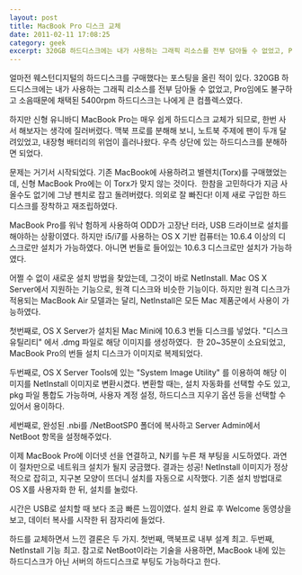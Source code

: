 ```yaml
---
layout: post
title: MacBook Pro 디스크 교체
date: 2011-02-11 17:08:25
category: geek
excerpt: 320GB 하드디스크에는 내가 사용하는 그래픽 리소스를 전부 담아둘 수 없었고, Pro임에도 불구하고 소음때문에 채택된 5400rpm 하드디스크는 나에게 큰 컴플렉스였다.
---
```


얼마전 웨스턴디지털의 하드디스크를 구매했다는 포스팅을 올린 적이 있다. 320GB 하드디스크에는 내가 사용하는 그래픽 리소스를 전부 담아둘 수 없었고, Pro임에도 불구하고 소음때문에 채택된 5400rpm 하드디스크는 나에게 큰 컴플렉스였다.

하지만 신형 유니바디 MacBook Pro는 매우 쉽게 하드디스크 교체가 되므로, 한번 사서 해보자는 생각에 질러버렸다. 맥북 프로를 분해해 보니, 노트북 주제에 팬이 두개 달려있었고, 내장형 배터리의 위엄이 흘러나왔다. 우측 상단에 있는 하드디스크를 분해하면 되었다.

문제는 거기서 시작되었다. 기존 MacBook에 사용하려고 별렌치(Torx)를 구매했었는데, 신형 MacBook Pro에는 이 Torx가 맞지 않는 것이다.  한참을 고민하다가 지금 사올수도 없기에 그냥 펜치로 잡고 돌려버렸다. 의외로 잘 빠진다! 이제 새로 구입한 하드디스크를 장착하고 재조립하였다.

MacBook Pro를 워낙 험하게 사용하여 ODD가 고장난 터라, USB 드라이브로 설치를 해야하는 상황이였다. 하지만 i5/i7를 사용하는 OS X 기반 컴퓨터는 10.6.4 이상의 디스크로만 설치가 가능하였다. 아니면 번들로 들어있는 10.6.3 디스크로만 설치가 가능하였다.

어쩔 수 없이 새로운 설치 방법을 찾았는데, 그것이 바로 NetInstall. Mac OS X Server에서 지원하는 기능으로, 원격 디스크와 비슷한 기능이다. 하지만 원격 디스크가 적용되는 MacBook Air 모델과는 달리, NetInstall은 모든 Mac 제품군에서 사용이 가능하였다.

첫번째로, OS X Server가 설치된 Mac Mini에 10.6.3 번들 디스크를 넣었다. "디스크 유틸리티" 에서 .dmg 파일로 해당 이미지를 생성하였다.  한 20~35분이 소요되었고, MacBook Pro의 번들 설치 디스크가 이미지로 복제되었다.

두번째로, OS X Server Tools에 있는 "System Image Utility" 를 이용하여 해당 이미지를 NetInstall 이미지로 변환시켰다. 변환할 때는, 설치 자동화를 선택할 수도 있고, pkg 파일 통합도 가능하며, 사용자 계정 설정, 하드디스크 지우기 옵션 등을 선택할 수 있어서 용이하다.

세번째로, 완성된 .nbi를 /NetBootSP0 폴더에 복사하고 Server Admin에서 NetBoot 항목을 설정해주었다.

이제 MacBook Pro에 이더넷 선을 연결하고, N키를 누른 채 부팅을 시도하였다. 과연 이 절차만으로 네트워크 설치가 될지 궁금했다. 결과는 성공! NetInstall 이미지가 정상적으로 잡히고, 지구본 모양이 뜨더니 설치를 자동으로 시작했다. 기존 설치 방법대로 OS X를 사용자화 한 뒤, 설치를 눌렀다.

시간은 USB로 설치할 때 보다 조금 빠른 느낌이였다. 설치 완료 후 Welcome 동영상을 보고, 데이터 복사를 시작한 뒤 잠자리에 들었다.

하드를 교체하면서 느낀 결론은 두 가지. 첫번째, 맥북프로 내부 설계 최고. 두번째, NetInstall 기능 최고. 참고로 NetBoot이라는 기술을 사용하면, MacBook 내에 있는 하드디스크가 아닌 서버의 하드디스크로 부팅도 가능하다고 한다.